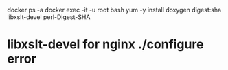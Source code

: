 
docker ps -a
docker exec -it -u root <hash> bash
yum -y install doxygen digest:sha libxslt-devel perl-Digest-SHA
# libxslt-devel for nginx ./configure error
